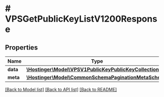 # # VPSGetPublicKeyListV1200Response

## Properties

Name | Type | Description | Notes
------------ | ------------- | ------------- | -------------
**data** | [**\Hostinger\Model\VPSV1PublicKeyPublicKeyCollection**](VPSV1PublicKeyPublicKeyCollection.md) |  | [optional]
**meta** | [**\Hostinger\Model\CommonSchemaPaginationMetaSchema**](CommonSchemaPaginationMetaSchema.md) |  | [optional]

[[Back to Model list]](../../README.md#models) [[Back to API list]](../../README.md#endpoints) [[Back to README]](../../README.md)
